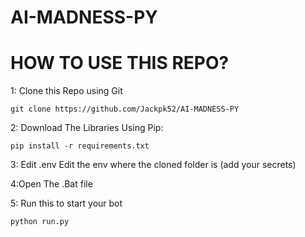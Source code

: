 # AI-MADNESS-PY
# HOW TO USE THIS REPO?

1: Clone this Repo using Git
```
git clone https://github.com/Jackpk52/AI-MADNESS-PY
```

2: Download The Libraries Using Pip:
```
pip install -r requirements.txt
```

3: Edit .env
Edit the env where the cloned folder is (add your secrets)

4:Open The .Bat file

5: Run this to start your bot
```
python run.py
```
